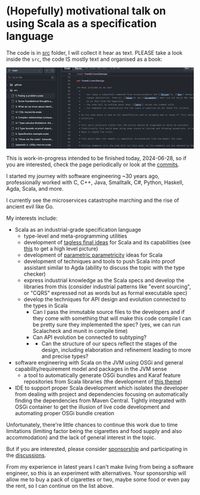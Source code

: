 # (Hopefully) motivational talk on using Scala as a specification language

The code is in [src](https://github.com/p-pavel/scala-typelevel-motivational/tree/main/src) folder,
I will collect it hear as text. PLEASE take a look inside the `src`, the code IS mostly
text and organised as a book:

![src](assets/src.png)

This is work-in-progress intended to be finished today, 2024-06-28,
so if you are interested, check the page periodically or look at the [commits](https://github.com/p-pavel/scala-typelevel-motivational/commits/main/).

I started my journey with software engineering ~30 years ago,
professionally worked with C, C++, Java, Smalltalk, C#, Python, Haskell, Agda, Scala,
and more.

I currently see the microservices catastrophe marching and the rise of ancient evil like Go.

My interests include:

- Scala as an industrial-grade specification language
  - type-level and meta-programming utilities
  - development of [tagless final ideas](https://duckduckgo.com/?q=tagless+final+interpreters&t=osx&ia=web) for
    Scala and its capabilities (see [this](https://github.com/p-pavel/osgi-scala-maven/tree/main/modelling) to get a high level picture)
  - development of [parametric parametricity](https://www2.cs.sfu.ca/CourseCentral/831/burton/Notes/July14/free.pdf)
    ideas for Scala
  - development of techniques and tools to push Scala into proof assistant
    similar to Agda (ability to discuss the topic with the type checker)
  - express industrial knowledge as the Scala specs and develop the libraries from this
    (consider industrial patterns like "event sourcing", or "CQRS" expressed not as
    words but as formal executable spec)
  - develop the techniques for API design and evolution connected to the types in Scala
    - Can I pass the immutable source files to the developers and if they come with
      something that will make this code compile I can be pretty sure they
      implemented the spec? (yes, we can run Scalacheck and munit in compile time)
    - Can API evolution be connected to subtyping?
    - - Can the structure of our specs reflect the stages of the design, including
        elaboration and refinement leading to more and precise types?
- software engineering with Scala on the JVM using OSGi and general capability/requirement model and packages
  in the JVM sense
  - a tool to automatically generate OSGi bundles and Karaf feature repositories
    from Scala libraries (the development of [this theme](https://github.com/p-pavel/osgi-scala))
- IDE to support proper Scala development which isolates the developer from dealing with project and
  dependencies focusing on automatically finding the dependencies from Maven Central. Tightly integrated with
  OSGi container to get the illusion of live code development and automating proper OSGi bundle creation

Unfortunately, there're little chances to continue this work due to time limitations (limiting factor being the cigarettes and food supply and also accommodation) and the lack of general interest in the topic.

But if you are interested, please consider [sponsorship](https://github.com/sponsors/p-pavel) and participating
in the [discussions](https://github.com/p-pavel/scala-typelevel-motivational/discussions).

From my experience in latest years I can't make living from being a software engineer, so this is an experiment with
alternatives. Your sponsorship will allow me to buy a pack of cigarettes or two, maybe some food or even
pay the rent, so I can continue on the list above.
